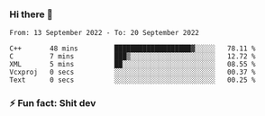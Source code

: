 ### Hi there 👋
<!--START_SECTION:waka-->

```text
From: 13 September 2022 - To: 20 September 2022

C++       48 mins         ███████████████████▓░░░░░   78.11 %
C         7 mins          ███▒░░░░░░░░░░░░░░░░░░░░░   12.72 %
XML       5 mins          ██░░░░░░░░░░░░░░░░░░░░░░░   08.55 %
Vcxproj   0 secs          ░░░░░░░░░░░░░░░░░░░░░░░░░   00.37 %
Text      0 secs          ░░░░░░░░░░░░░░░░░░░░░░░░░   00.25 %
```

<!--END_SECTION:waka-->
<!--
**TG4LAaron/TG4LAaron** is a ✨ _special_ ✨ repository because its `README.md` (this file) appears on your GitHub profile.

Here are some ideas to get you started:

- 🔭 I’m currently working on ...
- 🌱 I’m currently learning ...
- 👯 I’m looking to collaborate on ...
- 🤔 I’m looking for help with ...
- 💬 Ask me about ...
- 📫 How to reach me: ...
- 😄 Pronouns: ...
- ⚡ Fun fact: ...
-->
### ⚡ Fun fact: Shit dev
